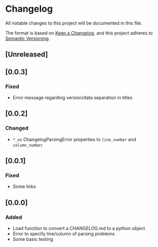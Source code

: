 # Changelog

All notable changes to this project will be documented in this file.

The format is based on [Keep a Changelog](https://keepachangelog.com/en/1.0.0/),
and this project adheres to [Semantic Versioning](https://semver.org/spec/v2.0.0.html).

## [Unreleased]

## [0.0.3]

### Fixed

- Error message regarding version/data separation in titles

## [0.0.2]

### Changed

- `*_no` ChangelogParsingError properties to `line_number` and `column_number`

## [0.0.1]

### Fixed

- Some links

## [0.0.0]

### Added

- Load function to convert a CHANGELOG.md to a python object
- Error to specify line/column of parsing problems
- Some basic testing
